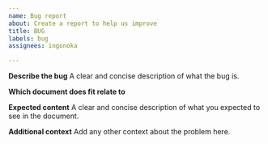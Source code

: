 ```yaml
---
name: Bug report
about: Create a report to help us improve
title: BUG
labels: bug
assignees: ingonoka

---
```


**Describe the bug**
A clear and concise description of what the bug is.

**Which document does fit relate to**

**Expected content**
A clear and concise description of what you expected to see in the document.

**Additional context**
Add any other context about the problem here.
